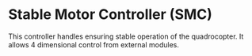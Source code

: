 # Stable Motor Controller (SMC)

This controller handles ensuring stable operation of the quadrocopter. It allows 4 dimensional control from external modules.
